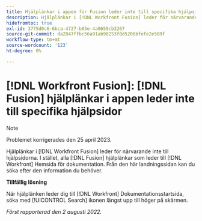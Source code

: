```yaml
---
title: Hjälplänkar i appen för Fusion leder inte till specifika hjälpsidor
description: Hjälplänkar i [!DNL Workfront Fusion] leder för närvarande inte till hjälpsidorna. Istället leder alla Fusion-hjälplänkar till startsidan för Workfront Documentation. Från den här landningssidan kan du söka efter den information du behöver.
hidefromtoc: true
exl-id: 3775d0c6-6bca-4727-b03e-4a0659cb3267
source-git-commit: da2847ffbc56a91ab98253f0d5206bfefe2e589f
workflow-type: tm+mt
source-wordcount: '123'
ht-degree: 0%

---
```


# [!DNL Workfront Fusion]: [!DNL Fusion] hjälplänkar i appen leder inte till specifika hjälpsidor

>[!NOTE]
>
>Problemet korrigerades den 25 april 2023.

Hjälplänkar i [!DNL Workfront Fusion] leder för närvarande inte till hjälpsidorna. I stället, alla [!DNL Fusion] hjälplänkar som leder till [!DNL Workfront] Hemsida för dokumentation. Från den här landningssidan kan du söka efter den information du behöver.

**Tillfällig lösning**

När hjälplänken leder dig till [!DNL Workfront] Dokumentationsstartsida, söka med [!UICONTROL Search] ikonen längst upp till höger på skärmen.

_Först rapporterad den 2 augusti 2022._
